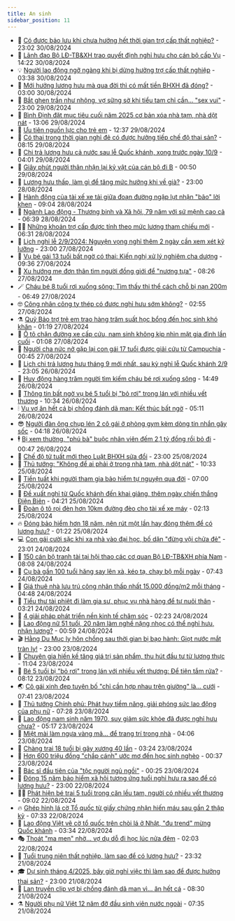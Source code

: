 ```yaml
---
title: An sinh
sidebar_position: 11
---
```


<!-- dantri-an-sinh:START -->
- 👺 [Có được bảo lưu khi chưa hưởng hết thời gian trợ cấp thất nghiệp?](https://dantri.com.vn/an-sinh/co-duoc-bao-luu-khi-chua-huong-het-thoi-gian-tro-cap-that-nghiep-20240827113727920.htm) - 23:02 30/08/2024
- 👀 [Lãnh đạo Bộ LĐ-TB&amp;XH trao quyết định nghỉ hưu cho cán bộ cấp Vụ](https://dantri.com.vn/an-sinh/lanh-dao-bo-ld-tbxh-trao-quyet-dinh-nghi-huu-cho-can-bo-cap-vu-20240830210505270.htm) - 14:22 30/08/2024
- 💡 [Người lao động ngỡ ngàng khi bị dừng hưởng trợ cấp thất nghiệp](https://dantri.com.vn/an-sinh/nguoi-lao-dong-ngo-ngang-khi-bi-dung-huong-tro-cap-that-nghiep-20240829084948914.htm) - 03:38 30/08/2024
- 💄 [Mới hưởng lương hưu mà qua đời thì có mất tiền BHXH đã đóng?](https://dantri.com.vn/an-sinh/moi-huong-luong-huu-ma-qua-doi-thi-co-mat-tien-bhxh-da-dong-20240826125526829.htm) - 03:00 30/08/2024
- 🧠 [Bắt ghen trần như nhộng, vợ sững sờ khi tiểu tam chỉ cần... &quot;sex vui&quot;](https://dantri.com.vn/an-sinh/bat-ghen-tran-nhu-nhong-vo-sung-so-khi-tieu-tam-chi-can-sex-vui-20240829040229736.htm) - 23:00 29/08/2024
- 🫣 [Bình Định đặt mục tiêu cuối năm 2025 cơ bản xóa nhà tạm, nhà dột nát](https://dantri.com.vn/an-sinh/binh-dinh-dat-muc-tieu-cuoi-nam-2025-co-ban-xoa-nha-tam-nha-dot-nat-20240829134512227.htm) - 13:06 29/08/2024
- 🥸 [Ưu tiên nguồn lực cho trẻ em](https://dantri.com.vn/an-sinh/uu-tien-nguon-luc-cho-tre-em-20240829161237402.htm) - 12:37 29/08/2024
- 🤭 [Có thai trong thời gian nghỉ đẻ có được hưởng tiếp chế độ thai sản?](https://dantri.com.vn/an-sinh/co-thai-trong-thoi-gian-nghi-de-co-duoc-huong-tiep-che-do-thai-san-20240828121529387.htm) - 08:15 29/08/2024
- 💂 [Chi trả lương hưu cả nước sau lễ Quốc khánh, xong trước ngày 10/9](https://dantri.com.vn/an-sinh/chi-tra-luong-huu-ca-nuoc-sau-le-quoc-khanh-xong-truoc-ngay-109-20240829061855089.htm) - 04:01 29/08/2024
- 🦣 [Giây phút người thân nhận lại kỷ vật của cán bộ đi B](https://dantri.com.vn/an-sinh/giay-phut-nguoi-than-nhan-lai-ky-vat-cua-can-bo-di-b-20240828180501419.htm) - 00:50 29/08/2024
- 🧰 [Lương hưu thấp, làm gì để tăng mức hưởng khi về già?](https://dantri.com.vn/an-sinh/luong-huu-thap-lam-gi-de-tang-muc-huong-khi-ve-gia-20240824164740184.htm) - 23:00 28/08/2024
- 🤩 [Hành động của tài xế xe tải giữa đoạn đường ngập lụt nhận &quot;bão&quot; lời khen](https://dantri.com.vn/an-sinh/hanh-dong-cua-tai-xe-xe-tai-giua-doan-duong-ngap-lut-nhan-bao-loi-khen-20240828155324224.htm) - 09:04 28/08/2024
- 🤖 [Ngành Lao động - Thương binh và Xã hội, 79 năm với sứ mệnh cao cả](https://dantri.com.vn/an-sinh/nganh-lao-dong-thuong-binh-va-xa-hoi-79-nam-voi-su-menh-cao-ca-20240828132011685.htm) - 06:39 28/08/2024
- 🧑‍💻 [Những khoản trợ cấp được tính theo mức lương tham chiếu mới](https://dantri.com.vn/an-sinh/nhung-khoan-tro-cap-duoc-tinh-theo-muc-luong-tham-chieu-moi-20240826111247004.htm) - 06:31 28/08/2024
- 🦍 [Lịch nghỉ lễ 2/9/2024: Nguyện vọng nghỉ thêm 2 ngày cần xem xét kỹ lưỡng](https://dantri.com.vn/an-sinh/lich-nghi-le-292024-nguyen-vong-nghi-them-2-ngay-can-xem-xet-ky-luong-20240827065913439.htm) - 23:00 27/08/2024
- 🦆 [Vụ bé gái 13 tuổi bất ngờ có thai: Kiến nghị xử lý nghiêm cha dượng](https://dantri.com.vn/an-sinh/vu-be-gai-13-tuoi-bat-ngo-co-thai-kien-nghi-xu-ly-nghiem-cha-duong-20240827154456303.htm) - 09:36 27/08/2024
- 🌊 [Xu hướng mẹ đơn thân tìm người đồng giới để &quot;nương tựa&quot;](https://dantri.com.vn/an-sinh/xu-huong-me-don-than-tim-nguoi-dong-gioi-de-nuong-tua-20240825163005882.htm) - 08:26 27/08/2024
- 🪄 [Cháu bé 8 tuổi rơi xuống sông: Tìm thấy thi thể cách chỗ bị nạn 200m](https://dantri.com.vn/an-sinh/chau-be-8-tuoi-roi-xuong-song-tim-thay-thi-the-cach-cho-bi-nan-200m-20240827110444972.htm) - 06:49 27/08/2024
- 🤓 [Công nhân công ty thép có được nghỉ hưu sớm không?](https://dantri.com.vn/an-sinh/cong-nhan-cong-ty-thep-co-duoc-nghi-huu-som-khong-20240823103638433.htm) - 02:55 27/08/2024
- ⚗️ [Quỹ Bảo trợ trẻ em trao hàng trăm suất học bổng đến học sinh khó khăn](https://dantri.com.vn/an-sinh/quy-bao-tro-tre-em-trao-hang-tram-suat-hoc-bong-den-hoc-sinh-kho-khan-20240826155808059.htm) - 01:19 27/08/2024
- 💃 [Ô tô chặn đường xe cấp cứu, nam sinh không kịp nhìn mặt gia đình lần cuối](https://dantri.com.vn/an-sinh/o-to-chan-duong-xe-cap-cuu-nam-sinh-khong-kip-nhin-mat-gia-dinh-lan-cuoi-20240826123310684.htm) - 01:08 27/08/2024
- 💼 [Người cha nức nở gặp lại con gái 17 tuổi được giải cứu từ Campuchia](https://dantri.com.vn/an-sinh/nguoi-cha-nuc-no-gap-lai-con-gai-17-tuoi-duoc-giai-cuu-tu-campuchia-20240826183419383.htm) - 00:45 27/08/2024
- 🤖 [Lịch chi trả lương hưu tháng 9 mới nhất, sau kỳ nghỉ lễ Quốc khánh 2/9](https://dantri.com.vn/an-sinh/lich-chi-tra-luong-huu-thang-9-moi-nhat-sau-ky-nghi-le-quoc-khanh-29-20240826103655987.htm) - 23:05 26/08/2024
- 🧐 [Huy động hàng trăm người tìm kiếm cháu bé rơi xuống sông](https://dantri.com.vn/an-sinh/huy-dong-hang-tram-nguoi-tim-kiem-chau-be-roi-xuong-song-20240826180005788.htm) - 14:49 26/08/2024
- 💯 [Thông tin bất ngờ vụ bé 5 tuổi bị &quot;bỏ rơi&quot; trong lán với nhiều vết thương](https://dantri.com.vn/an-sinh/thong-tin-bat-ngo-vu-be-5-tuoi-bi-bo-roi-trong-lan-voi-nhieu-vet-thuong-20240826124324287.htm) - 10:34 26/08/2024
- 🕯 [Vụ vợ ăn hết cá bị chồng đánh dã man: Kết thúc bất ngờ](https://dantri.com.vn/an-sinh/vu-vo-an-het-ca-bi-chong-danh-da-man-ket-thuc-bat-ngo-20240826114034875.htm) - 05:11 26/08/2024
- 😎 [Người đàn ông chụp lén 2 cô gái ở phòng gym kèm dòng tin nhắn gây sốc](https://dantri.com.vn/an-sinh/nguoi-dan-ong-chup-len-2-co-gai-o-phong-gym-kem-dong-tin-nhan-gay-soc-20240826094811076.htm) - 04:18 26/08/2024
- 🕴 [Bị xem thường, &quot;phú bà&quot; buộc nhân viên đếm 2,1 tỷ đồng rồi bỏ đi](https://dantri.com.vn/an-sinh/bi-xem-thuong-phu-ba-buoc-nhan-vien-dem-21-ty-dong-roi-bo-di-20240825160931484.htm) - 00:47 26/08/2024
- 🤖 [Chế độ tử tuất mới theo Luật BHXH sửa đổi](https://dantri.com.vn/an-sinh/che-do-tu-tuat-moi-theo-luat-bhxh-sua-doi-20240822152655033.htm) - 23:00 25/08/2024
- 🤡 [Thủ tướng: &quot;Không để ai phải ở trong nhà tạm, nhà dột nát&quot;](https://dantri.com.vn/an-sinh/thu-tuong-khong-de-ai-phai-o-trong-nha-tam-nha-dot-nat-20240825163722513.htm) - 10:33 25/08/2024
- 💪 [Tiền tuất khi người tham gia bảo hiểm tự nguyện qua đời](https://dantri.com.vn/an-sinh/tien-tuat-khi-nguoi-tham-gia-bao-hiem-tu-nguyen-qua-doi-20240823112232472.htm) - 07:00 25/08/2024
- 🌝 [Đề xuất nghỉ từ Quốc khánh đến khai giảng, thêm ngày chiến thắng Điện Biên](https://dantri.com.vn/an-sinh/de-xuat-nghi-tu-quoc-khanh-den-khai-giang-them-ngay-chien-thang-dien-bien-20240825110555076.htm) - 04:21 25/08/2024
- 🤩 [Đoàn ô tô rọi đèn hơn 10km đường đèo cho tài xế xe máy](https://dantri.com.vn/an-sinh/doan-o-to-roi-den-hon-10km-duong-deo-cho-tai-xe-xe-may-20240824164348242.htm) - 02:13 25/08/2024
- 🔥 [Đóng bảo hiểm hơn 18 năm, nên rút một lần hay đóng thêm để có lương hưu?](https://dantri.com.vn/an-sinh/dong-bao-hiem-hon-18-nam-nen-rut-mot-lan-hay-dong-them-de-co-luong-huu-20240823121319660.htm) - 01:22 25/08/2024
- 💻 [Con gái cười sặc khi xa nhà vào đại học, bố dặn &quot;đừng vội chửa đẻ&quot;](https://dantri.com.vn/an-sinh/con-gai-cuoi-sac-khi-xa-nha-vao-dai-hoc-bo-dan-dung-voi-chua-de-20240823100224248.htm) - 23:01 24/08/2024
- 💄 [150 cán bộ tranh tài tại hội thao các cơ quan Bộ LĐ-TB&amp;XH phía Nam](https://dantri.com.vn/an-sinh/150-can-bo-tranh-tai-tai-hoi-thao-cac-co-quan-bo-ld-tbxh-phia-nam-20240824122937762.htm) - 08:08 24/08/2024
- 🦆 [Cụ bà gần 100 tuổi hăng say lên xà, kéo tạ, chạy bộ mỗi ngày](https://dantri.com.vn/an-sinh/cu-ba-gan-100-tuoi-hang-say-len-xa-keo-ta-chay-bo-moi-ngay-20240824125153213.htm) - 07:43 24/08/2024
- 🐲 [Giá thuê nhà lưu trú công nhân thấp nhất 15.000 đồng/m2 mỗi tháng](https://dantri.com.vn/an-sinh/gia-thue-nha-luu-tru-cong-nhan-thap-nhat-15000-dongm2-moi-thang-20240823202739568.htm) - 04:48 24/08/2024
- 🥷 [Tiểu thư tài phiệt đi làm gia sư, phục vụ nhà hàng để tự nuôi thân](https://dantri.com.vn/an-sinh/tieu-thu-tai-phiet-di-lam-gia-su-phuc-vu-nha-hang-de-tu-nuoi-than-20240823125415251.htm) - 03:21 24/08/2024
- 💯 [4 giải pháp phát triển nền kinh tế chăm sóc](https://dantri.com.vn/an-sinh/4-giai-phap-phat-trien-nen-kinh-te-cham-soc-20240824083804090.htm) - 02:23 24/08/2024
- 🧐 [Lao động nữ 51 tuổi, 20 năm làm nghề nặng nhọc có thể nghỉ hưu, nhận lương?](https://dantri.com.vn/an-sinh/lao-dong-nu-51-tuoi-20-nam-lam-nghe-nang-nhoc-co-the-nghi-huu-nhan-luong-20240823151644800.htm) - 00:59 24/08/2024
- 🎬 [Hằng Du Mục ly hôn chồng sau thời gian bị bạo hành: Giọt nước mắt tràn ly!](https://dantri.com.vn/an-sinh/hang-du-muc-ly-hon-chong-sau-thoi-gian-bi-bao-hanh-giot-nuoc-mat-tran-ly-20240823162001919.htm) - 23:00 23/08/2024
- 🦍 [Chuyên gia hiến kế tăng giá trị sản phẩm, thu hút đầu tư từ lương thực](https://dantri.com.vn/an-sinh/chuyen-gia-hien-ke-tang-gia-tri-san-pham-thu-hut-dau-tu-tu-luong-thuc-20240823162446107.htm) - 11:04 23/08/2024
- 🫶 [Bé 5 tuổi bị &quot;bỏ rơi&quot; trong lán với nhiều vết thương: Để tiện tắm rửa?](https://dantri.com.vn/an-sinh/be-5-tuoi-bi-bo-roi-trong-lan-voi-nhieu-vet-thuong-de-tien-tam-rua-20240823143629812.htm) - 08:12 23/08/2024
- 🌏 [Cô gái xinh đẹp tuyên bố &quot;chỉ cần hợp nhau trên giường&quot; là... cưới](https://dantri.com.vn/an-sinh/co-gai-xinh-dep-tuyen-bo-chi-can-hop-nhau-tren-giuong-la-cuoi-20240822094032952.htm) - 07:41 23/08/2024
- 🫣 [Thủ tướng Chính phủ: Phát huy tiềm năng, giải phóng sức lao động của phụ nữ](https://dantri.com.vn/an-sinh/thu-tuong-chinh-phu-phat-huy-tiem-nang-giai-phong-suc-lao-dong-cua-phu-nu-20240823141539947.htm) - 07:28 23/08/2024
- 🥰 [Lao động nam sinh năm 1970, suy giảm sức khỏe đã được nghỉ hưu chưa?](https://dantri.com.vn/an-sinh/lao-dong-nam-sinh-nam-1970-suy-giam-suc-khoe-da-duoc-nghi-huu-chua-20240823114510559.htm) - 05:17 23/08/2024
- 🎊 [Miệt mài làm ngựa vàng mã… để trang trí trong nhà](https://dantri.com.vn/an-sinh/miet-mai-lam-ngua-vang-ma-de-trang-tri-trong-nha-20240822201938776.htm) - 04:06 23/08/2024
- 💄 [Chàng trai 18 tuổi bị gãy xương 40 lần](https://dantri.com.vn/an-sinh/chang-trai-18-tuoi-bi-gay-xuong-40-lan-20240823092330321.htm) - 03:24 23/08/2024
- 👹 [Hơn 600 triệu đồng &quot;chắp cánh&quot; ước mơ đến học sinh nghèo](https://dantri.com.vn/an-sinh/hon-600-trieu-dong-chap-canh-uoc-mo-den-hoc-sinh-ngheo-20240822213716383.htm) - 00:37 23/08/2024
- 💯 [Bác sĩ đầu tiên của &quot;tộc người ngủ ngồi&quot;](https://dantri.com.vn/an-sinh/bac-si-dau-tien-cua-toc-nguoi-ngu-ngoi-20240810132148361.htm) - 00:25 23/08/2024
- 📝 [Đóng 15 năm bảo hiểm xã hội tương ứng tuổi nghỉ hưu ra sao để có lương hưu?](https://dantri.com.vn/an-sinh/dong-15-nam-bao-hiem-xa-hoi-tuong-ung-tuoi-nghi-huu-ra-sao-de-co-luong-huu-20240821190031709.htm) - 23:00 22/08/2024
- 👨‍🏫 [Phát hiện bé trai 5 tuổi trong căn lều tạm, người có nhiều vết thương](https://dantri.com.vn/an-sinh/phat-hien-be-trai-5-tuoi-trong-can-leu-tam-nguoi-co-nhieu-vet-thuong-20240822151223472.htm) - 09:02 22/08/2024
- 🔥 [Ghép hình lá cờ Tổ quốc từ giấy chứng nhận hiến máu sau gần 2 thập kỷ](https://dantri.com.vn/an-sinh/ghep-hinh-la-co-to-quoc-tu-giay-chung-nhan-hien-mau-sau-gan-2-thap-ky-20240822115839488.htm) - 07:33 22/08/2024
- 🧰 [Lao động Việt vẽ cờ tổ quốc trên chòi lá ở Nhật, &quot;đu trend&quot; mừng Quốc khánh](https://dantri.com.vn/an-sinh/lao-dong-viet-ve-co-to-quoc-tren-choi-la-o-nhat-du-trend-mung-quoc-khanh-20240822100640302.htm) - 03:34 22/08/2024
- 🎭 [Thoát &quot;ma men&quot; nhờ… vợ dụ dỗ đi học lúc nửa đêm](https://dantri.com.vn/an-sinh/thoat-ma-men-nho-vo-du-do-di-hoc-luc-nua-dem-20240821183046769.htm) - 02:03 22/08/2024
- 🔭 [Tuổi trung niên thất nghiệp, làm sao để có lương hưu?](https://dantri.com.vn/an-sinh/tuoi-trung-nien-that-nghiep-lam-sao-de-co-luong-huu-20240821165148445.htm) - 23:32 21/08/2024
- 🎓 [Dự sinh tháng 4/2025, bây giờ nghỉ việc thì làm sao để được hưởng thai sản?](https://dantri.com.vn/an-sinh/du-sinh-thang-42025-bay-gio-nghi-viec-thi-lam-sao-de-duoc-huong-thai-san-20240820125711973.htm) - 23:00 21/08/2024
- 🦅 [Lan truyền clip vợ bị chồng đánh dã man vì... ăn hết cá](https://dantri.com.vn/an-sinh/lan-truyen-clip-vo-bi-chong-danh-da-man-vi-an-het-ca-20240821150928688.htm) - 08:30 21/08/2024
- ⚗️ [Người phụ nữ Việt 12 năm đỡ đầu sinh viên nước ngoài](https://dantri.com.vn/an-sinh/nguoi-phu-nu-viet-12-nam-do-dau-sinh-vien-nuoc-ngoai-20240821110912380.htm) - 07:35 21/08/2024<!-- dantri-an-sinh:END -->
